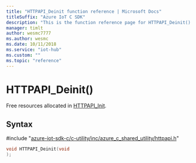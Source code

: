 ```yaml
---                             
title: "HTTPAPI_Deinit function reference | Microsoft Docs" 
titleSuffix: "Azure IoT C SDK"            
description: "This is the function reference page for HTTPAPI_Deinit() in the Azure IoT C SDK. This SDK is used with Azure IoT Hub and Azure IoT Hub Device Provisioning Service"            
manager: timlt                 
author: wesmc7777              
ms.author: wesmc               
ms.date: 10/11/2018                    
ms.service: "iot-hub"             
ms.custom: ""                
ms.topic: "reference"        
---                            
```


# HTTPAPI_Deinit()

Free resources allocated in [HTTPAPI_Init](../httpapi-h/httpapi-init.md).

## Syntax

\#include "[azure-iot-sdk-c/c-utility/inc/azure_c_shared_utility/httpapi.h](../httpapi-h.md)"  
```C
void HTTPAPI_Deinit(void
);
```

